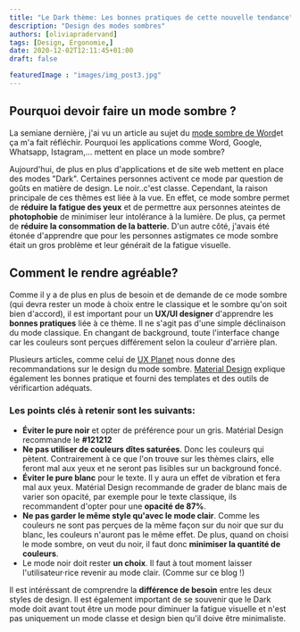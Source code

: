 ```yaml
---
title: "Le Dark thème: Les bonnes pratiques de cette nouvelle tendance"
description: "Design des modes sombres"
authors: [oliviapradervand]
tags: [Design, Ergonomie,]
date: 2020-12-02T12:11:45+01:00
draft: false

featuredImage : "images/img_post3.jpg"
---
```

## Pourquoi devoir faire un mode sombre ?

La semiane dernière, j'ai vu un article au sujet du [mode sombre de Word](https://www.blog-nouvelles-technologies.fr/190471/microsoft-travaille-theme-entierement-sombre-pour-word/)et ça m'a fait réfléchir. Pourquoi les applications comme Word, Google, Whatsapp, Istagram,... mettent en place un mode sombre?

Aujourd'hui, de plus en plus d'applications et de site web mettent en place des modes "Dark". Certaines personnes activent ce mode par question de goûts en matière de design. Le noir..c'est classe. Cependant, la raison principale de ces thêmes est liée à la vue. En effet, ce mode sombre permet de **réduire la fatigue des yeux** et de permettre aux personnes ateintes de **photophobie** de minimiser leur intolérance à la lumière. De plus, ça permet de **réduire la consommation de la batterie**. D'un autre côté, j'avais été étonée d'apprendre que pour les personnes astigmates ce mode sombre était un gros problème et leur générait de la fatigue visuelle.

## Comment le rendre agréable?
Comme il y a de plus en plus de besoin et de demande de ce mode sombre (qui devra rester un mode à choix entre le classique et le sombre qu'on soit bien d'accord), il est important pour un **UX/UI designer** d'apprendre les **bonnes pratiques** liée à ce thème. Il ne s'agit pas d'une simple déclinaison du mode classique. En changant de background, toute l'interface change car les couleurs sont perçues différement selon la couleur d'arrière plan.

Plusieurs articles, comme celui de [UX Planet](https://uxplanet.org/8-tips-for-dark-theme-design-8dfc2f8f7ab6) nous donne des recommandations sur le design du mode sombre. [Material Design](https://material.io/design/color/dark-theme.html#ui-application) explique également les bonnes pratique et fourni des templates et des outils de vérificartion adéquats.


### Les points clés à retenir sont les suivants:

* **Éviter le pure noir** et opter de préférence pour un gris. Matérial Design recommande le **#121212**
* **Ne pas utiliser de couleurs dîtes saturées**. Donc les couleurs qui pètent. Contrairement à ce que l'on trouve sur les thèmes clairs, elle feront mal aux yeux et ne seront pas lisibles sur un background foncé.
* **Éviter le pure blanc** pour le texte. Il y aura un effet de vibration et fera mal aux yeux. Matérial Design recommande de grader de blanc mais de varier son opacité, par exemple pour le texte classique, ils recommandent d'opter pour une **opacité de 87%**.
* **Ne pas garder le même style qu'avec le mode clair**. Comme les couleurs ne sont pas perçues de la même façon sur du noir que sur du blanc, les couleurs n'auront pas le même effet. De plus, quand on choisi le mode sombre, on veut du noir, il faut donc **minimiser la quantité de couleurs**.
* Le mode noir doit rester **un choix**. Il faut à tout moment laisser l'utilisateur·rice revenir au mode clair. (Comme sur ce blog !)


Il est intéréssant de comprendre la **différence de besoin** entre les deux styles de design. Il est également important de se souvenir que le Dark mode doit avant tout être un mode pour diminuer la fatigue visuelle et n'est pas uniquement un mode classe et design bien qu'il doive être minimaliste.